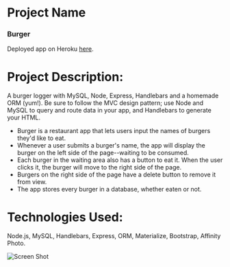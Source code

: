 # Project Name

### Burger

Deployed app on Heroku [here](https://heroku).

# Project Description:
A burger logger with MySQL, Node, Express, Handlebars and a homemade ORM (yum!). Be sure to follow the MVC design pattern; use Node and MySQL to query and route data in your app, and Handlebars to generate your HTML.

* Burger is a restaurant app that lets users input the names of burgers they'd like to eat.
* Whenever a user submits a burger's name, the app will display the burger on the left side of the page--waiting to be consumed.
* Each burger in the waiting area also has a button to eat it. When the user clicks it, the burger will move to the right side of the page.
* Burgers on the right side of the page have a delete button to remove it from view.
* The app stores every burger in a database, whether eaten or not.

# Technologies Used: 

Node.js, MySQL, Handlebars, Express, ORM, Materialize, Bootstrap, Affinity Photo. 


![Screen Shot](app/public/assets/images/burger.png)
